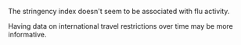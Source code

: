 The stringency index doesn't seem to be associated with flu activity.

Having data on international travel restrictions over time may be more
informative.
